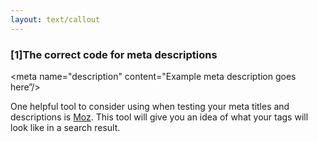 ```yaml
---
layout: text/callout
---
```

### [1]The correct code for meta descriptions

<meta name="description" content="Example meta description goes here”/>

One helpful tool to consider using when testing your meta titles and descriptions is [Moz](https://moz.com/learn/seo/title-tag). This tool will give you an idea of what your tags will look like in a search result.
